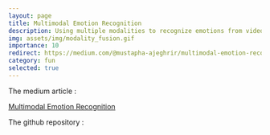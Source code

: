 ```yaml
---
layout: page
title: Multimodal Emotion Recognition
description: Using multiple modalities to recognize emotions from videos
img: assets/img/modality_fusion.gif
importance: 10
redirect: https://medium.com/@mustapha-ajeghrir/multimodal-emotion-recognition-456e4a73f9e8
category: fun
selected: true
---
```



The medium article :
<script async src="https://static.medium.com/embed.js"></script><a class="m-story" href="https://medium.com/@mustapha-ajeghrir/multimodal-emotion-recognition-456e4a73f9e8">Multimodal Emotion Recognition</a>


The github repository : 
<div class="github-card" data-github="Mustapha-AJEGHRIR" data-repo="multimodal_sentiment_analysis"  data-width="400" data-height="" data-theme="medium"></div>
<script src="//cdn.jsdelivr.net/github-cards/latest/widget.js"></script>


